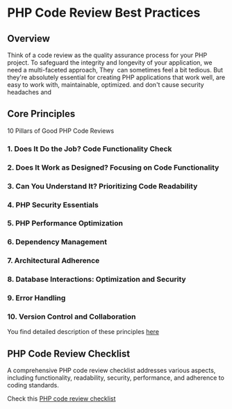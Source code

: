 
# PHP Code Review Best Practices

## Overview

Think of a code review as the quality assurance process for your PHP project. To safeguard the integrity and longevity of your application, we need a multi-faceted approach, They  can sometimes feel a bit tedious. But they're absolutely essential for creating PHP applications that work well, are easy to work with, maintainable, optimized. and don't cause security headaches and


## Core Principles

10 Pillars of Good PHP Code Reviews

### 1. Does It Do the Job? Code Functionality Check

### 2. Does It Work as Designed? Focusing on Code Functionality

### 3. Can You Understand It? Prioritizing Code Readability

### 4. PHP Security Essentials

### 5. PHP Performance Optimization

### 6. Dependency Management

### 7. Architectural Adherence

### 8. Database Interactions: Optimization and Security

### 9. Error Handling

### 10. Version Control and Collaboration

You find detailed description of these principles [here](https://accesto.com/blog/best-php-code-review-practices/)


## PHP Code Review Checklist

A comprehensive PHP code review checklist addresses various aspects, including functionality, readability, security, performance, and adherence to coding standards.

Check this [PHP code review checklist](https://redwerk.com/blog/php-code-review-checklist-tips-for-secure-scalable-code/)


